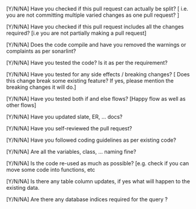 [Y/N/NA] Have you checked if this pull request can actually be split? [ i.e. you are not committing multiple varied changes as one pull request? ]

[Y/N/NA] Have you checked if this pull request includes all the changes required? [i.e you are not partially making a pull request]

[Y/N/NA] Does the code compile and have you removed the warnings or complaints as per sonarlint?

[Y/N/NA] Have you tested the code? Is it as per the requirement?

[Y/N/NA] Have you tested for any side effects / breaking changes? [ Does this change break some existing feature? If yes, please mention the breaking changes it will do.]

[Y/N/NA] Have you tested both if and else flows? [Happy flow as well as other flows]

[Y/N/NA] Have you updated slate, ER, ... docs?

[Y/N/NA] Have you self-reviewed the pull request?

[Y/N/NA] Have you followed coding guidelines as per existing code?

[Y/N/NA] Are all the variables, class, ... naming fine?

[Y/N/NA] Is the code re-used as much as possible? [e.g. check if you can move some code into functions, etc

[Y/N/NA] Is there any table column updates, if yes what will happen to the existing data.

[Y/N/NA] Are there any database indices required for the query ?
